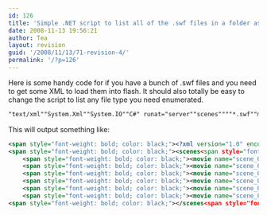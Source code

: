 ```yaml
---
id: 126
title: 'Simple .NET script to list all of the .swf files in a folder as XML'
date: 2008-11-13 19:56:21
author: Tea
layout: revision
guid: '/2008/11/13/71-revision-4/'
permalink: '/?p=126'
---
```


Here is some handy code for if you have a bunch of .swf files and you need to get some XML to load them into flash. It should also totally be easy to change the script to list any file type you need enumerated.

```asp
"text/xml""System.Xml""System.IO""C#" runat="server""scenes""""*.swf""movie""name"
```

This will output something like:

```xml
<span style="font-weight: bold; color: black;"><?xml version="1.0" encoding="utf-8"?></span>
<span style="font-weight: bold; color: black;"><scenes<span style="font-weight: bold; color: black;">></span></span>
    <span style="font-weight: bold; color: black;"><movie name="scene_001.swf"/></span>
    <span style="font-weight: bold; color: black;"><movie name="scene_002.swf"/></span>
    <span style="font-weight: bold; color: black;"><movie name="scene_003.swf"/></span>
    <span style="font-weight: bold; color: black;"><movie name="scene_004.swf"/></span>
    <span style="font-weight: bold; color: black;"><movie name="scene_005.swf"/></span>
    <span style="font-weight: bold; color: black;"><movie name="scene_006.swf"/></span>
<span style="font-weight: bold; color: black;"></scenes<span style="font-weight: bold; color: black;">></span></span>
```